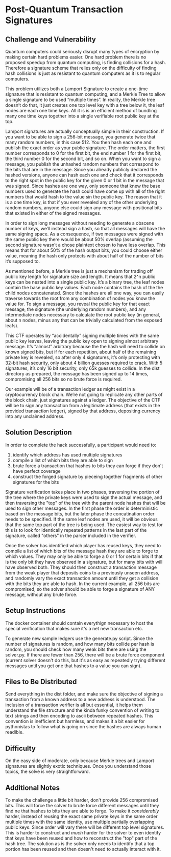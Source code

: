 # Post-Quantum Transaction Signatures

## Challenge and Vulnerability

Quantum computers could seriously disrupt many types of encryption by making certain hard problems easier. One hard problem there is no proposed speedup from quantum computing, is finding collisions for a hash. Therefore a signature scheme that relies only on the difficulty of finding hash collisions is just as resistant to quantum computers as it is to regular computers.

This problem utilizes both a Lamport Signature to create a one-time signature that is resistant to quantum computing, and a Merkle Tree to allow a single signature to be used “multiple times”. In reality, the Merkle tree doesn’t do that, it just creates one top level key with a tree below it, the leaf nodes are each one time keys. All it is is an efficient method of bundling many one time keys together into a single verifiable root public key at the top.

Lamport signatures are actually conceptually simple in their construction. If you want to be able to sign a 256-bit message, you generate twice that many random numbers, in this case 512. You then hash each one and publish the exact order as your public signature. The order matters, the first number corresponds to 0 for the first bit, the end number 1 for the first bit, the third number 0 for the second bit, and so on. When you want to sign a message, you publish the unhashed random numbers that correspond to the bits that are in the message. Since you already publicly declared the hashed versions, anyone can hash each one and check that it corresponds to the right spot in the public key for the given 0 or 1 bit in the message that was signed. Since hashes are one way, only someone that knew the base numbers used to generate the hash could have come up with all of the right numbers that would hash to the value sin the public key. The reason that it is a one time key, is that if you ever revealed any of the other underlying random numbers, anyone else could sign any message with positional bits that existed in either of the signed messages.

In order to sign long messages without needing to generate a obscene number of keys, we’ll instead sign a hash, so that all messages will have the same signing space. As a consequence, if two messages were signed with the same public key there would be about 50% overlap (assuming the second signature wasn’t a chose plaintext chosen to have less overlap. This means that for about 50% of the hash output bits, you could choose either value, meaning the hash only protects with about half of the number of bits it’s supposed to.

As mentioned before, a Merkle tree is just a mechanism for trading off public key length for signature size and length. It means that 2^n public keys can be nested into a single public key. It’s a binary tree, the leaf nodes contain the base public key values. Each node contains the hash of the the child nodes concatenated. Since the hashes are all one way, you can easily traverse towards the root from any combination of nodes you know the value for. To sign a message, you reveal the public key for that exact message, the signature (the underlying random numbers), and any intermediate nodes necessary to calculate the root public key (in general, about n nodes, minus any that can be trivially calculated from the exposed leafs).

This CTF operates by “accidentally” signing multiple times with the same public key leaves, leaving the public key open to signing almost arbitrary message. It’s “almost” arbitrary because the the hash will need to collide on known signed bits, but if for each repetition, about half of the remaining private key is revealed, so after only 4 signatures, it’s only protecting with 32-bit hash security, only about 4 billion guesses required to crack. With 5 signatures, it’s only 16 bit security, only 65k guesses to collide. In the dist directory as prepared, the message has been signed up to 14 times, compromising all 256 bits so no brute force is required.

Our example will be of a transaction ledger as might exist in a cryptocurrency block chain. We’re not going to replicate any other parts of the block chain, just signatures against a ledger. The objective of the CTF will be to sign any transaction from a legitimate address (that exists in the provided transaction ledger), signed by that address, depositing currency into any unclaimed address.

## Solution Description

In order to complete the hack successfully, a participant would need to:

1. identify which address has used multiple signatures
2. compile a list of which bits they are able to sign
3. brute force a transaction that hashes to bits they can forge if they don't have perfect coverage
4. construct the forged signature by pieceing together fragments of other signatures for the bits

Signature verification takes place in two phases, traversing the portion of the tree where the private keys were used to sign the actual message, and then traversing the "top" of the tree with the parent node hashes that will be used to sign other messages. In the first phase the order is deterministic based on the message bits, but the later phase the concatination order needs to be specified. If the same leaf nodes are used, it will be obvious that the same top part of the tree is being used. The easiest way to test for this is to look for identically repeated patterns in the last part of the signature, called "others" in the parser included in the verifier.

Once the solver has identified which player has reused keys, they need to compile a list of which bits of the message hash they are able to forge to which values. They may only be able to forge a 0 or 1 for certain bits if that is the only bit they have observed in a signature, but for many bits with will have observed both. They should then construct a transaction message from the weak player that deposits coins to a previously unseen address, and randomly vary the exact transaction amount until they get a collision with the bits they are able to hash. In the current example, all 256 bits are compromised, so the solver should be able to forge a signature of ANY message, without any brute force.

## Setup Instructions

The docker container should contain everythign necessary to host the special verification that makes sure it's a net new transaction etc.

To generate new sample ledgers use the generate.py script. Since the number of signatures is random, and how many bits collide per hash is random, you should check how many weak bits there are using the solver.py. If there are fewer than 256, there will be a brute force component (current solver doesn't do this, but it's as easy as repeatedly trying different messages until you get one that hashes to a value you can sign).

## Files to Be Distributed

Send everything in the dist folder, and make sure the objective of signing a transaction from a known address to a new address is understood. The inclusion of a transaction verifier is all but essential, it helps them understand the file structure and the kinda funky convention of writing to text strings and then encoding to ascii between repeated hashes. This convention is inefficient but harmless, and makes it a bit easier for pythonistas to follow what is going on since the hashes are always human readible.

## Difficulty

On the easy side of moderate, only because Merkle trees and Lamport signatures are slightly exotic techniques. Once you understand those topics, the solve is very straightforward.

## Additional Notes
To make the challenge a little bit harder, don't provide 256 compromised bits. This will force the solver to brute force different messages until they find ne that hashes to bits they are able to forge. To make it _considerably_ harder, instead of reusing the exact same private keys in the same order multiple times with the same identity, use multiple partially overlapping public keys. Since order will vary there will be different top level signatures. This is harder to construct and _much_ harder for the solver to even identify that keys have been reused and how to reconstruct the "top" part of the hash tree. The solution as is the solver only needs to identify that a top portion has been reused and then doesn't need to actually interact with it.

